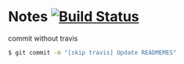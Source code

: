 # Notes [![Build Status](https://travis-ci.com/ericfreyer/Project_2.svg?branch=main)](https://travis-ci.com/ericfreyer/Project_2)

commit without travis

```bash
$ git commit -m "[skip travis] Update READMEMES"
```
